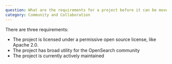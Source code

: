 ```yaml
---
question: What are the requirements for a project before it can be moved into the OpenSearch Project GitHub organization?
category: Community and Collaboration
---
```


There are three requirements:

- The project is licensed under a permissive open source license, like Apache 2.0.
- The project has broad utility for the OpenSearch community
- The project is currently actively maintained
